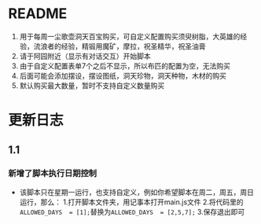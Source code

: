 # README
1. 用于每周一尘歌壶洞天百宝购买，可自定义配置购买须臾树脂，大英雄的经验，流浪者的经验，精锻用魔矿，摩拉，祝圣精华，祝圣油膏
2. 请于阿园附近（显示有对话交互）开始脚本
3. 由于自定义配置表单7个之后不显示，所以布匹的配置为空，无法购买
4. 后面可能会添加摆设，摆设图纸，洞天珍物，洞天种物，木材的购买
5. 默认购买最大数量，暂时不支持自定义数量购买

# 更新日志
## 1.1
###  新增了脚本执行日期控制
- 该脚本只在星期一运行，也支持自定义，例如你希望脚本在周二，周五，周日运行，那么：
1.打开脚本文件夹，用记事本打开main.js文件
2.将代码里的` ALLOWED_DAYS  = [1]; `替换为`ALLOWED_DAYS  = [2,5,7];`
3.保存退出即可
